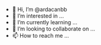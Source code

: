 - 👋 Hi, I’m @ardacanbb
- 👀 I’m interested in ...
- 🌱 I’m currently learning ...
- 💞️ I’m looking to collaborate on ...
- 📫 How to reach me ...

<!---
ardacanbb/ardacanbb is a ✨ special ✨ repository because its `README.md` (this file) appears on your GitHub profile.
You can click the Preview link to take a look at your changes.
--->

